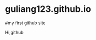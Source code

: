 # guliang123.github.io
#my first github site


<!DOCTYPE html>
<html>
<head>
<meta charset="utf-8">

</head>
<body>

<div>
  <p>Hi,github</p>

</div>

</body>
</html>
